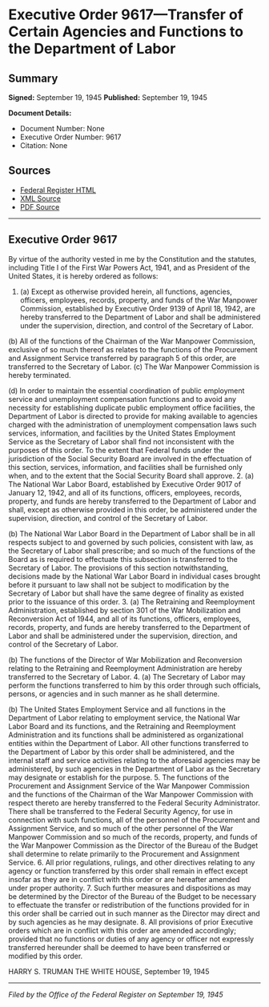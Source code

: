 # Executive Order 9617—Transfer of Certain Agencies and Functions to the Department of Labor

## Summary

**Signed:** September 19, 1945
**Published:** September 19, 1945

**Document Details:**
- Document Number: None
- Executive Order Number: 9617
- Citation: None

## Sources
- [Federal Register HTML](https://www.presidency.ucsb.edu/documents/executive-order-9617-transfer-certain-agencies-and-functions-the-department-labor)
- [XML Source](None)
- [PDF Source](None)

---

## Executive Order 9617

By virtue of the authority vested in me by the Constitution and the statutes, including Title I of the First War Powers Act, 1941, and as President of the United States, it is hereby ordered as follows:
1. (a) Except as otherwise provided herein, all functions, agencies, officers, employees, records, property, and funds of the War Manpower Commission, established by Executive Order 9139 of April 18, 1942, are hereby transferred to the Department of Labor and shall be administered under the supervision, direction, and control of the Secretary of Labor.

(b) All of the functions of the Chairman of the War Manpower Commission, exclusive of so much thereof as relates to the functions of the Procurement and Assignment Service transferred by paragraph 5 of this order, are transferred to the Secretary of Labor.
(c) The War Manpower Commission is hereby terminated.

(d) In order to maintain the essential coordination of public employment service and unemployment compensation functions and to avoid any necessity for establishing duplicate public employment office facilities, the Department of Labor is directed to provide for making available to agencies charged with the administration of unemployment compensation laws such services, information, and facilities by the United States Employment Service as the Secretary of Labor shall find not inconsistent with the purposes of this order. To the extent that Federal funds under the jurisdiction of the Social Security Board are involved in the effectuation of this section, services, information, and facilities shall be furnished only when, and to the extent that the Social Security Board shall approve.
2. (a) The National War Labor Board, established by Executive Order 9017 of January 12, 1942, and all of its functions, officers, employees, records, property, and funds are hereby transferred to the Department of Labor and shall, except as otherwise provided in this order, be administered under the supervision, direction, and control of the Secretary of Labor.

(b) The National War Labor Board in the Department of Labor shall be in all respects subject to and governed by such policies, consistent with law, as the Secretary of Labor shall prescribe; and so much of the functions of the Board as is required to effectuate this subsection is transferred to the Secretary of Labor. The provisions of this section notwithstanding, decisions made by the National War Labor Board in individual cases brought before it pursuant to law shall not be subject to modification by the Secretary of Labor but shall have the same degree of finality as existed prior to the issuance of this order.
3. (a) The Retraining and Reemployment Administration, established by section 301 of the War Mobilization and Reconversion Act of 1944, and all of its functions, officers, employees, records, property, and funds are hereby transferred to the Department of Labor and shall be administered under the supervision, direction, and control of the Secretary of Labor.

(b) The functions of the Director of War Mobilization and Reconversion relating to the Retraining and Reemployment Administration are hereby transferred to the Secretary of Labor.
4. (a) The Secretary of Labor may perform the functions transferred to him by this order through such officials, persons, or agencies and in such manner as he shall determine.

(b) The United States Employment Service and all functions in the Department of Labor relating to employment service, the National War Labor Board and its functions, and the Retraining and Reemployment Administration and its functions shall be administered as organizational entities within the Department of Labor. All other functions transferred to the Department of Labor by this order shall be administered, and the internal staff and service activities relating to the aforesaid agencies may be administered, by such agencies in the Department of Labor as the Secretary may designate or establish for the purpose.
5. The functions of the Procurement and Assignment Service of the War Manpower Commission and the functions of the Chairman of the War Manpower Commission with respect thereto are hereby transferred to the Federal Security Administrator. There shall be transferred to the Federal Security Agency, for use in connection with such functions, all of the personnel of the Procurement and Assignment Service, and so much of the other personnel of the War Manpower Commission and so much of the records, property, and funds of the War Manpower Commission as the Director of the Bureau of the Budget shall determine to relate primarily to the Procurement and Assignment Service.
6. All prior regulations, rulings, and other directives relating to any agency or function transferred by this order shall remain in effect except insofar as they are in conflict with this order or are hereafter amended under proper authority.
7. Such further measures and dispositions as may be determined by the Director of the Bureau of the Budget to be necessary to effectuate the transfer or redistribution of the functions provided for in this order shall be carried out in such manner as the Director may direct and by such agencies as he may designate.
8. All provisions of prior Executive orders which are in conflict with this order are amended accordingly; provided that no functions or duties of any agency or officer not expressly transferred hereunder shall be deemed to have been transferred or modified by this order.

HARRY S. TRUMAN
THE WHITE HOUSE,
September 19, 1945

---

*Filed by the Office of the Federal Register on September 19, 1945*
